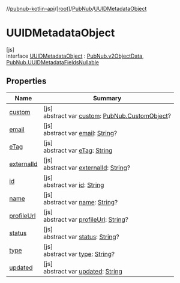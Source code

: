 //[pubnub-kotlin-api](../../../../index.md)/[[root]](../../index.md)/[PubNub](../index.md)/[UUIDMetadataObject](index.md)

# UUIDMetadataObject

[js]\
interface [UUIDMetadataObject](index.md) : [PubNub.v2ObjectData](../v2-object-data/index.md), [PubNub.UUIDMetadataFieldsNullable](../-u-u-i-d-metadata-fields-nullable/index.md)

## Properties

| Name | Summary |
|---|---|
| [custom](../v2-object-data/custom.md) | [js]<br>abstract var [custom](../v2-object-data/custom.md): [PubNub.CustomObject](../-custom-object/index.md)? |
| [email](../-u-u-i-d-metadata-fields-nullable/email.md) | [js]<br>abstract var [email](../-u-u-i-d-metadata-fields-nullable/email.md): [String](https://kotlinlang.org/api/latest/jvm/stdlib/kotlin/-string/index.html)? |
| [eTag](../v2-object-data/e-tag.md) | [js]<br>abstract var [eTag](../v2-object-data/e-tag.md): [String](https://kotlinlang.org/api/latest/jvm/stdlib/kotlin/-string/index.html) |
| [externalId](../-u-u-i-d-metadata-fields-nullable/external-id.md) | [js]<br>abstract var [externalId](../-u-u-i-d-metadata-fields-nullable/external-id.md): [String](https://kotlinlang.org/api/latest/jvm/stdlib/kotlin/-string/index.html)? |
| [id](../v2-object-data/id.md) | [js]<br>abstract var [id](../v2-object-data/id.md): [String](https://kotlinlang.org/api/latest/jvm/stdlib/kotlin/-string/index.html) |
| [name](../-u-u-i-d-metadata-fields-nullable/name.md) | [js]<br>abstract var [name](../-u-u-i-d-metadata-fields-nullable/name.md): [String](https://kotlinlang.org/api/latest/jvm/stdlib/kotlin/-string/index.html)? |
| [profileUrl](../-u-u-i-d-metadata-fields-nullable/profile-url.md) | [js]<br>abstract var [profileUrl](../-u-u-i-d-metadata-fields-nullable/profile-url.md): [String](https://kotlinlang.org/api/latest/jvm/stdlib/kotlin/-string/index.html)? |
| [status](../-u-u-i-d-metadata-fields-nullable/status.md) | [js]<br>abstract var [status](../-u-u-i-d-metadata-fields-nullable/status.md): [String](https://kotlinlang.org/api/latest/jvm/stdlib/kotlin/-string/index.html)? |
| [type](../-u-u-i-d-metadata-fields-nullable/type.md) | [js]<br>abstract var [type](../-u-u-i-d-metadata-fields-nullable/type.md): [String](https://kotlinlang.org/api/latest/jvm/stdlib/kotlin/-string/index.html)? |
| [updated](../v2-object-data/updated.md) | [js]<br>abstract var [updated](../v2-object-data/updated.md): [String](https://kotlinlang.org/api/latest/jvm/stdlib/kotlin/-string/index.html) |

